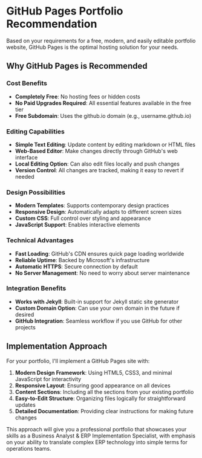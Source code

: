 # GitHub Pages Portfolio Recommendation

Based on your requirements for a free, modern, and easily editable portfolio website, GitHub Pages is the optimal hosting solution for your needs.

## Why GitHub Pages is Recommended

### Cost Benefits
- **Completely Free**: No hosting fees or hidden costs
- **No Paid Upgrades Required**: All essential features available in the free tier
- **Free Subdomain**: Uses the github.io domain (e.g., username.github.io)

### Editing Capabilities
- **Simple Text Editing**: Update content by editing markdown or HTML files
- **Web-Based Editor**: Make changes directly through GitHub's web interface
- **Local Editing Option**: Can also edit files locally and push changes
- **Version Control**: All changes are tracked, making it easy to revert if needed

### Design Possibilities
- **Modern Templates**: Supports contemporary design practices
- **Responsive Design**: Automatically adapts to different screen sizes
- **Custom CSS**: Full control over styling and appearance
- **JavaScript Support**: Enables interactive elements

### Technical Advantages
- **Fast Loading**: GitHub's CDN ensures quick page loading worldwide
- **Reliable Uptime**: Backed by Microsoft's infrastructure
- **Automatic HTTPS**: Secure connection by default
- **No Server Management**: No need to worry about server maintenance

### Integration Benefits
- **Works with Jekyll**: Built-in support for Jekyll static site generator
- **Custom Domain Option**: Can use your own domain in the future if desired
- **GitHub Integration**: Seamless workflow if you use GitHub for other projects

## Implementation Approach

For your portfolio, I'll implement a GitHub Pages site with:

1. **Modern Design Framework**: Using HTML5, CSS3, and minimal JavaScript for interactivity
2. **Responsive Layout**: Ensuring good appearance on all devices
3. **Content Sections**: Including all the sections from your existing portfolio
4. **Easy-to-Edit Structure**: Organizing files logically for straightforward updates
5. **Detailed Documentation**: Providing clear instructions for making future changes

This approach will give you a professional portfolio that showcases your skills as a Business Analyst & ERP Implementation Specialist, with emphasis on your ability to translate complex ERP technology into simple terms for operations teams.
